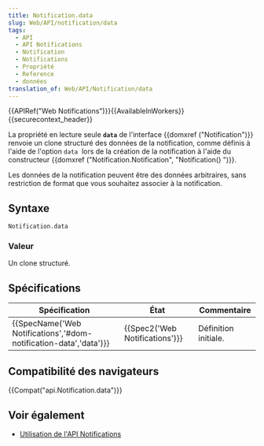 ```yaml
---
title: Notification.data
slug: Web/API/notification/data
tags:
  - API
  - API Notifications
  - Notification
  - Notifications
  - Propriété
  - Reference
  - données
translation_of: Web/API/Notification/data
---
```

{{APIRef("Web Notifications")}}{{AvailableInWorkers}}{{securecontext_header}}

La propriété en lecture seule **`data`** de l'interface {{domxref ("Notification")}} renvoie un clone structuré des données de la notification, comme définis à l'aide de l'option `data`  lors de la création de la notification à l'aide du constructeur {{domxref ("Notification.Notification", "Notification() ")}}.

Les données de la notification peuvent être des données arbitraires, sans restriction de format que vous souhaitez associer à la notification.

## Syntaxe

    Notification.data

### Valeur

Un clone structuré.

## Spécifications

| Spécification                                                                            | État                                     | Commentaire          |
| ---------------------------------------------------------------------------------------- | ---------------------------------------- | -------------------- |
| {{SpecName('Web Notifications','#dom-notification-data','data')}} | {{Spec2('Web Notifications')}} | Définition initiale. |

## Compatibilité des navigateurs

{{Compat("api.Notification.data")}}

## Voir également

- [Utilisation de l'API Notifications](/fr/docs/Web/API/Notifications_API/Using_the_Notifications_API)
